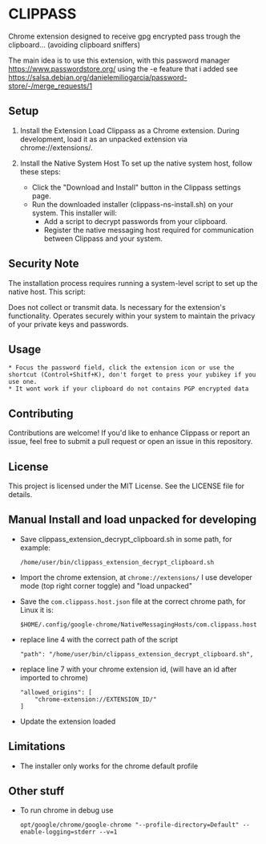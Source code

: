 # CLIPPASS

Chrome extension designed to receive gpg encrypted pass trough the clipboard... (avoiding clipboard sniffers)

The main idea is to use this extension, with this password manager https://www.passwordstore.org/ using the -e feature that i added
see https://salsa.debian.org/danielemiliogarcia/password-store/-/merge_requests/1


## Setup

1. Install the Extension
Load Clippass as a Chrome extension.
During development, load it as an unpacked extension via chrome://extensions/.

2. Install the Native System Host
To set up the native system host, follow these steps:

    * Click the "Download and Install" button in the Clippass settings page.
    * Run the downloaded installer (clippass-ns-install.sh) on your system. This installer will:
        - Add a script to decrypt passwords from your clipboard.
        - Register the native messaging host required for communication between Clippass and your system.

## Security Note
The installation process requires running a system-level script to set up the native host. This script:

Does not collect or transmit data.
Is necessary for the extension's functionality.
Operates securely within your system to maintain the privacy of your private keys and passwords.

## Usage

    * Focus the password field, click the extension icon or use the shortcut (Control+Shitf+K), don't forget to press your yubikey if you use one.
    * It wont work if your clipboard do not contains PGP encrypted data

## Contributing
Contributions are welcome! If you'd like to enhance Clippass or report an issue, feel free to submit a pull request or open an issue in this repository.

## License
This project is licensed under the MIT License. See the LICENSE file for details.


## Manual Install and load unpacked for developing

* Save clippass_extension_decrypt_clipboard.sh in some path, for example:

    ```
    /home/user/bin/clippass_extension_decrypt_clipboard.sh
    ```

* Import the chrome extension, at `chrome://extensions/` I use developer mode (top right corner toggle) and "load unpacked"

* Save the `com.clippass.host.json` file at the correct chrome path, for Linux it is:

    ```
    $HOME/.config/google-chrome/NativeMessagingHosts/com.clippass.host
    ```

* replace line 4 with the correct path of the script

    ```
    "path": "/home/user/bin/clippass_extension_decrypt_clipboard.sh",
    ```


* replace line 7 with your chrome extension id, (will have an id after imported to chrome)

    ```
    "allowed_origins": [
        "chrome-extension://EXTENSION_ID/"
    ]
    ```

* Update the extension loaded



## Limitations
* The installer only works for the chrome default profile


## Other stuff

* To run chrome in debug use

    ```
    opt/google/chrome/google-chrome "--profile-directory=Default" --enable-logging=stderr --v=1
    ```
